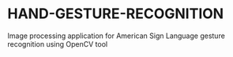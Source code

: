 # HAND-GESTURE-RECOGNITION
Image processing application for American Sign Language gesture recognition using OpenCV tool
